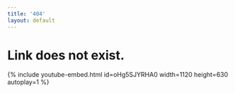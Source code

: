 ```yaml
---
title: '404'
layout: default
---
```


# Link does not exist.  

{% include youtube-embed.html id=oHg5SJYRHA0 width=1120 height=630 autoplay=1 %}